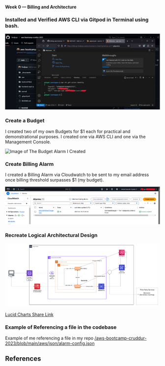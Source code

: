 #### Week 0 — Billing and Architecture

### Installed and Verified AWS CLI via Gitpod in Terminal using bash.
![Proof of Working AWS CLI](assets/AWS-CLI-via-Gitpod-in-Terminal-in-bash.png)


### Create a Budget
I created two of my own Budgets for $1 each for practical and demonstrational purposes. I created one via AWS CLI and one via the Management Console.

![Image of The Budget Alarm I Created](assets/budget-alarm.png)

### Create Billing Alarm
I created a Billing Alarm via Cloudwatch to be sent to my email address once billing threshold surpasses $1 (my budget).

![Image of The Billing Alarm I Created](assets/AWS-Cloudwatch-Billing-Alarm.png)


### Recreate Logical Architectural Design

![Cruddur App Logical Architecture Design](assets/logical-architecture-recreation-diagram.png)

[Lucid Charts Share Link](https://lucid.app/lucidchart/eccd1f8e-05aa-4277-a442-107996043b7c/edit?viewport_loc=-1327%2C-129%2C2807%2C1238%2C0_0&invitationId=inv_85af466a-0e52-4b17-bf3a-428d1f38a2c3)

### Example of Referencing a file in the codebase
Example of me referencing a file in my repo [/aws-bootcamp-cruddur-2023/blob/main/aws/json/alarm-config.json](https://github.com/fredjoya/aws-bootcamp-cruddur-2023/blob/main/aws/json/alarm-config.json)

## References
